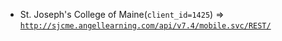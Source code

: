  - St. Joseph's College of Maine(`client_id=1425`) => [`http://sjcme.angellearning.com/api/v7.4/mobile.svc/REST/`](http://sjcme.angellearning.com/api/v7.4/mobile.svc/REST/)
